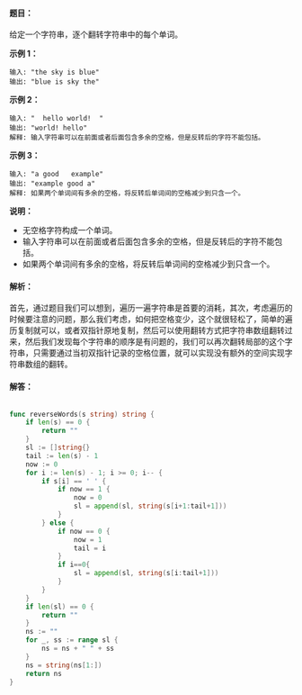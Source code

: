 #### 题目：

给定一个字符串，逐个翻转字符串中的每个单词。

 

**示例 1：**

```
输入: "the sky is blue"
输出: "blue is sky the"
```

**示例 2：**

```
输入: "  hello world!  "
输出: "world! hello"
解释: 输入字符串可以在前面或者后面包含多余的空格，但是反转后的字符不能包括。
```

**示例 3：**

```
输入: "a good   example"
输出: "example good a"
解释: 如果两个单词间有多余的空格，将反转后单词间的空格减少到只含一个。
```

 

**说明：**

- 无空格字符构成一个单词。
- 输入字符串可以在前面或者后面包含多余的空格，但是反转后的字符不能包括。
- 如果两个单词间有多余的空格，将反转后单词间的空格减少到只含一个。



#### 解析：

首先，通过题目我们可以想到，遍历一遍字符串是首要的消耗，其次，考虑遍历的时候要注意的问题，那么我们考虑，如何把空格变少，这个就很轻松了，简单的遍历复制就可以，或者双指针原地复制，然后可以使用翻转方式把字符串数组翻转过来，然后我们发现每个字符串的顺序是有问题的，我们可以再次翻转局部的这个字符串，只需要通过当初双指针记录的空格位置，就可以实现没有额外的空间实现字符串数组的翻转。



#### 解答：

```go

func reverseWords(s string) string {
	if len(s) == 0 {
		return ""
	}
	sl := []string{}
	tail := len(s) - 1
	now := 0
	for i := len(s) - 1; i >= 0; i-- {
		if s[i] == ' ' {
			if now == 1 {
				now = 0
				sl = append(sl, string(s[i+1:tail+1]))
			}
		} else {
			if now == 0 {
				now = 1
				tail = i
			}
			if i==0{
				sl = append(sl, string(s[i:tail+1]))
			}
		}
	}
	if len(sl) == 0 {
		return ""
	}
	ns := ""
	for _, ss := range sl {
		ns = ns + " " + ss
	}
	ns = string(ns[1:])
	return ns
}
```



